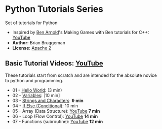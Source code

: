 # Python Tutorials Series
Set of tutorials for Python

* Inspired by [Ben Arnold](https://github.com/Barnold1953)'s Making Games with Ben tutorials for C++: [YouTube](https://www.youtube.com/user/makinggameswithben/playlists)
* **Author:** Brian Bruggeman
* **License:**  [Apache 2](https://github.com/brianbruggeman/python_tutorials/blob/master/LICENSE)

## Basic Tutorial Videos:  [YouTube](https://www.youtube.com/playlist?list=PLc1f0f6PqfREnbbL-UPvMuDvJozRc7lg3)
These tutorials start from scratch and are intended for the absolute novice to python and programming.

* 01 - [Hello World](https://youtu.be/bWyF7FsEvis?list=PLc1f0f6PqfREnbbL-UPvMuDvJozRc7lg3):  (3 min)
* 02 - [Variables](https://youtu.be/uDJDs-ZQ6jo?list=PLc1f0f6PqfREnbbL-UPvMuDvJozRc7lg3):  [10 min]
* 03 - [Strings and Characters](https://youtu.be/V__VJZjJ_ZM?list=PLc1f0f6PqfREnbbL-UPvMuDvJozRc7lg3): **9 min**
* 04 - [If Else (Conditional)](https://youtu.be/yWWr04acMQ4?list=PLc1f0f6PqfREnbbL-UPvMuDvJozRc7lg3): 10 min
* 05 - Array (Data Structure): [YouTube](https://youtu.be/VGHRYoShtYM?list=PLc1f0f6PqfREnbbL-UPvMuDvJozRc7lg3) **7 min**
* 06 - Loop (Flow Control): [YouTube](https://youtu.be/lP3m1j6XOrQ?list=PLc1f0f6PqfREnbbL-UPvMuDvJozRc7lg3) **14 min**
* 07 - Functions (subroutine): [YouTube](https://youtu.be/Wz5EBRZpBz8?list=PLc1f0f6PqfREnbbL-UPvMuDvJozRc7lg3) **12 min**
